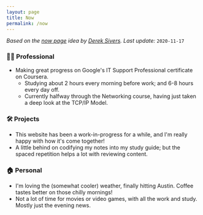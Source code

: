 ```yaml
---
layout: page
title: Now
permalink: /now
---
```


*Based on the [now page](https://nownownow.com/about) idea by [Derek Sivers](https://sive.rs/). Last update:* `2020-11-17`

### 👨‍💻 Professional
- Making great progress on Google's IT Support Professional certificate on Coursera. 
  - Studying about 2 hours every morning before work; and 6-8 hours every day off.
  - Currently halfway through the Networking course, having just taken a deep look at the TCP/IP Model.

### 🛠 Projects
- This website has been a work-in-progress for a while, and I'm really happy with how it's come together!
- A little behind on codifying my notes into my study guide; but the spaced repetition helps a lot with reviewing content.

### 🏠 Personal
- I'm loving the (somewhat cooler) weather, finally hitting Austin. Coffee tastes better on those chilly mornings!
- Not a lot of time for movies or video games, with all the work and study. Mostly just the evening news.
